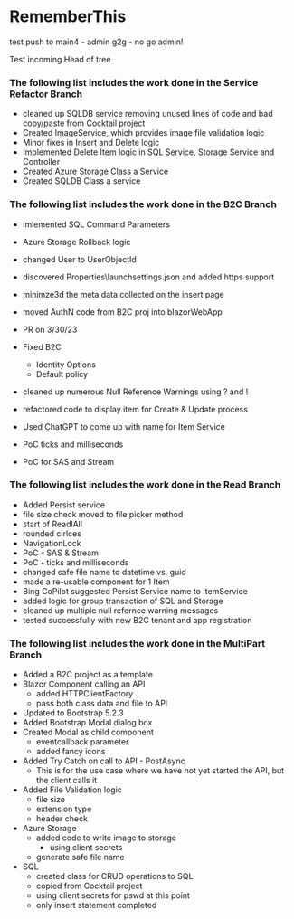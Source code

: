 # RememberThis

test push to main4 - admin g2g - no go admin!

Test incoming
Head of tree

### The following list includes the work done in the Service Refactor Branch

- cleaned up SQLDB service removing unused lines of code and bad copy/paste from Cocktail project
- Created ImageService, which provides image file validation logic
- Minor fixes in Insert and Delete logic
- Implemented Delete Item logic in SQL Service, Storage Service and Controller
- Created Azure Storage Class a Service
- Created SQLDB Class a service



### The following list includes the work done in the B2C Branch

- imlemented SQL Command Parameters
- Azure Storage Rollback logic
- changed User to UserObjectId
- discovered Properties\launchsettings.json and added https support
- minimze3d the meta data collected on the insert page
- moved AuthN code from B2C proj into blazorWebApp

- PR on 3/30/23
- Fixed B2C
  - Identity Options
  - Default policy
- cleaned up numerous Null Reference Warnings using ? and !
- refactored code to display item for Create & Update process
- Used ChatGPT to come up with name for Item Service
- PoC ticks and milliseconds
- PoC for SAS and Stream


### The following list includes the work done in the Read Branch
- Added Persist service
- file size check moved to file picker method
- start of ReadlAll
- rounded cirlces
- NavigationLock
- PoC - SAS & Stream
- PoC - ticks and milliseconds 
- changed safe file name to datetime vs. guid
- made a re-usable component for 1 Item
- Bing CoPilot suggested Persist Service name to ItemService
- added logic for group transaction of SQL and Storage
- cleaned up multiple null refernce warning messages
- tested successfully with new B2C tenant and app registration 

### The following list includes the work done in the MultiPart Branch

- Added a B2C project as a template
- Blazor Component calling an API
  - added HTTPClientFactory
  - pass both class data and file to API
- Updated to Bootstrap 5.2.3
- Added Bootstrap Modal dialog box
- Created Modal as child component
  - eventcallback parameter
  - added fancy icons
- Added Try Catch on call to API - PostAsync
  - This is for the use case where we have not yet started the API, but the client calls it
- Added File Validation logic
  - file size
  - extension type
  - header check
- Azure Storage
  - added code to write image to storage
    - using client secrets
  - generate safe file name
- SQL
  - created class for CRUD operations to SQL
  - copied from Cocktail project
  - using client secrets for pswd at this point
  - only insert statement completed

